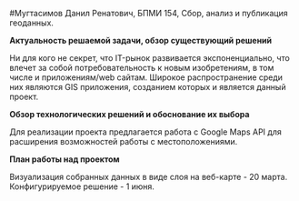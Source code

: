 #Мугтасимов Данил Ренатович, БПМИ 154, Сбор, анализ и публикация геоданных.

**Актуальность решаемой задачи, обзор существующий решений**

Ни для кого не секрет, что IT-рынок развивается экспоненциально, что влечет за собой потребовательность к новым изобретениям, в том числе и приложениям/web сайтам. Широкое распространение среди них являются GIS приложения, созданием которых и является данный проект.

**Обзор технологических решений и обоснование их выбора**

Для реализации проекта предлагается работа с Google Maps API для расширения возможностей работы с местоположениями.

**План работы над проектом**

Визуализация собранных данных в виде слоя на веб-карте - 20 марта.
Конфигурируемое решение - 1 июня.

